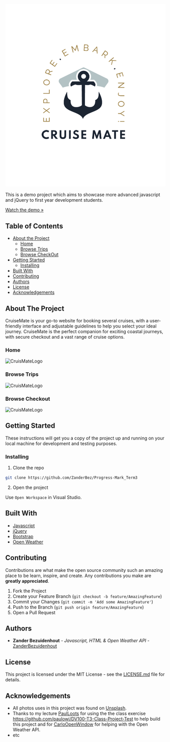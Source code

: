 ![CruisMateLogo](/assets/Cruise-Mate-Logo.png)

This is a demo project which aims to showcase more advanced javascript and jQuery to first year development students.

[Watch the demo »]()

## Table of Contents

* [About the Project](#about-the-project)
   * [Home](#home)
   * [Browse Trips](#browse-trips)
   * [Browse CheckOut](#browse-checkout)
* [Getting Started](#getting-started)
  * [Installing](#installing)
* [Built With](#built-with)
* [Contributing](#contributing)
* [Authors](#authors)
* [License](#license)
* [Acknowledgements](#acknowledgements)

## About The Project

CruiseMate is your go-to website for booking several cruises, with a user-friendly interface and adjustable guidelines to help you select your ideal journey. CruiseMate is the perfect companion for exciting coastal journeys, with secure checkout and a vast range of cruise options.

### Home

![CruisMateLogo](/assets/readme/readme_homepage.png)

### Browse Trips

![CruisMateLogo](/assets/readme/readme_browsepage.png)

### Browse Checkout

![CruisMateLogo](/assets/readme/readme_browsepage.png)

## Getting Started

These instructions will get you a copy of the project up and running on your local machine for development and testing purposes.

### Installing

1. Clone the repo
```sh
git clone https://github.com/ZanderBez/Progress-Mark_Term3
```
2. Open the project

Use `Open Workspace` in Visual Studio.

## Built With

* [Javascript](https://developer.mozilla.org/en-US/docs/Web/JavaScript)
* [jQuery](https://jquery.com/)
* [Bootstrap](https://getbootstrap.com/)
* [Open Weather](https://openweathermap.org/)

## Contributing

Contributions are what make the open source community such an amazing place to be learn, inspire, and create. Any contributions you make are **greatly appreciated**.

1. Fork the Project
2. Create your Feature Branch (`git checkout -b feature/AmazingFeature`)
3. Commit your Changes (`git commit -m 'Add some AmazingFeature'`)
4. Push to the Branch (`git push origin feature/AmazingFeature`)
5. Open a Pull Request

## Authors

* **Zander Bezuidenhout** - *Javascript, HTML & Open Weather API* - [ZanderBezuidenhout](https://github.com/ZanderBez)



## License

This project is licensed under the MIT License - see the [LICENSE.md](LICENSE.md) file for details.

## Acknowledgements

* All photos uses in this project was found on [Unsplash](https://unsplash.com/).
* Thanks to my lecture [PaulLoots](https://github.com/PaulLoots) for using the the class exercise https://github.com/paulowi/DV100-T3-Class-Project-Test to help build this project and for [CarloOpenWindow](https://github.com/CarloOpenWindow) for helping with the Open Weather API.
* etc